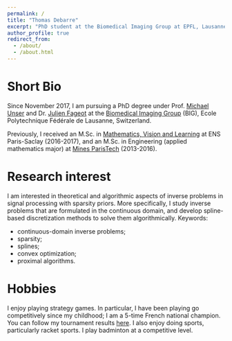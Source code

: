 ```yaml
---
permalink: /
title: "Thomas Debarre"
excerpt: "PhD student at the Biomedical Imaging Group at EPFL, Lausanne, Switzerland."
author_profile: true
redirect_from:
  - /about/
  - /about.html
---
```

Short Bio
======
Since November 2017, I am pursuing a PhD degree under Prof. [Michael Unser](http://bigwww.epfl.ch/unser/) and Dr. [Julien Fageot](http://bigwww.epfl.ch/fageot/index.html) at the [Biomedical Imaging Group](http://bigwww.epfl.ch/) (BIG), Ecole Polytechnique Fédérale de Lausanne, Switzerland.

Previously, I received an M.Sc. in [Mathematics, Vision and Learning](http://math.ens-paris-saclay.fr/version-francaise/formations/master-mva/) at ENS Paris-Saclay (2016-2017), and an M.Sc. in Engineering (applied mathematics major) at [Mines ParisTech](https://www.minesparis.psl.eu) (2013-2016).

Research interest
======
I am interested in theoretical and algorithmic aspects of inverse problems in signal processing with sparsity priors. More specifically, I study inverse problems that are formulated in the continuous domain, and develop spline-based discretization methods to solve them algorithmically. Keywords:
* continuous-domain inverse problems;
* sparsity;
* splines;
* convex optimization;
* proximal algorithms.

Hobbies
======
I enjoy playing strategy games. In particular, I have been playing go competitively since my childhood; I am a 5-time French national champion. You can follow my tournament results [here](https://www.europeangodatabase.eu/EGD/Player_Card.php?&key=12950872). I also enjoy doing sports, particularly racket sports. I play badminton at a competitive level.
